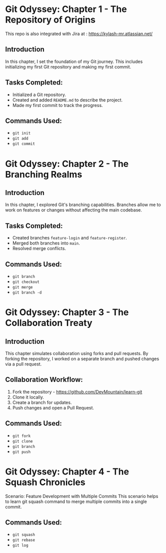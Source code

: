 # Git Odyssey: Chapter 1 - The Repository of Origins

This repo is also integrated with Jira at : https://kylash-mr.atlassian.net/

## Introduction
In this chapter, I set the foundation of my Git journey. This includes initializing my first Git repository and making my first commit.

## Tasks Completed:
- Initialized a Git repository.
- Created and added `README.md` to describe the project.
- Made my first commit to track the progress.

## Commands Used:
- `git init`
- `git add`
- `git commit`

# Git Odyssey: Chapter 2 - The Branching Realms

## Introduction
In this chapter, I explored Git's branching capabilities. Branches allow me to work on features or changes without affecting the main codebase.

## Tasks Completed:
- Created branches `feature-login` and `feature-register`.
- Merged both branches into `main`.
- Resolved merge conflicts.

## Commands Used:
- `git branch`
- `git checkout`
- `git merge`
- `git branch -d`
# Git Odyssey: Chapter 3 - The Collaboration Treaty

## Introduction
This chapter simulates collaboration using forks and pull requests. By forking the repository, I worked on a separate branch and pushed changes via a pull request.

## Collaboration Workflow:
1. Fork the repository - https://github.com/DevMountain/learn-git
2. Clone it locally.
3. Create a branch for updates.
4. Push changes and open a Pull Request.

## Commands Used:
- `git fork`
- `git clone`
- `git branch`
- `git push`

# Git Odyssey: Chapter 4 - The Squash Chronicles
Scenario: Feature Development with Multiple Commits
This scenario helps to learn git squash command to merge multiple commits into a single commit.

## Commands Used:
- `git squash`
- `git rebase`
- `git log`